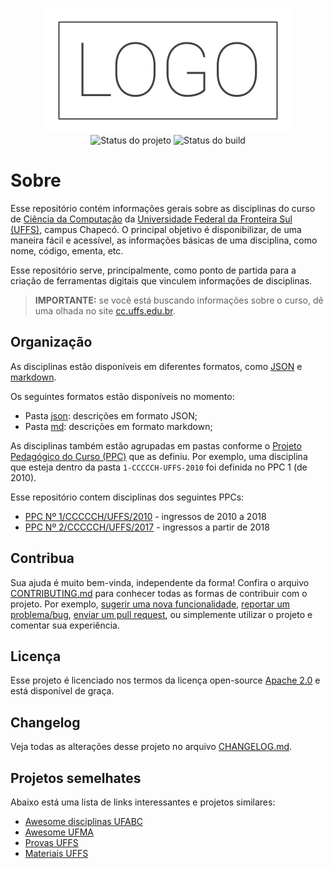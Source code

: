 <p align="center">
    <img width="400" height="200" src=".github/logo.png" title="Logo do projeto"><br />
    <img src="https://img.shields.io/maintenance/yes/2020?style=for-the-badge" title="Status do projeto">
    <img src="https://img.shields.io/github/workflow/status/ccuffs/disciplinas/ci.uffs.cc?label=Build&logo=github&logoColor=white&style=for-the-badge" title="Status do build">
</p>

# Sobre

Esse repositório contém informações gerais sobre as disciplinas do curso de [Ciência da Computação](https://cc.uffs.edu.br) da [Universidade Federal da Fronteira Sul (UFFS)](https://www.uffs.edu.br), campus Chapecó. O principal objetivo é disponibilizar, de uma maneira fácil e acessível, as informações básicas de uma disciplina, como nome, código, ementa, etc.

Esse repositório serve, principalmente, como ponto de partida para a criação de ferramentas digitais que vinculem informações de disciplinas.

> **IMPORTANTE:** se você está buscando informações sobre o curso, dê uma olhada no site [cc.uffs.edu.br](https://cc.uffs.edu.br).

## Organização

As disciplinas estão disponíveis em diferentes formatos, como [JSON](https://www.json.org/json-en.html) e [markdown](https://daringfireball.net/projects/markdown/syntax).

Os seguintes formatos estão disponíveis no momento:

* Pasta [json](./json): descrições em formato JSON;
* Pasta [md](./md): descrições em formato markdown;

As disciplinas também estão agrupadas em pastas conforme o [Projeto Pedagógico do Curso (PPC)](https://www.uffs.edu.br/campi/chapeco/cursos/graduacao/ciencia-da-computacao/documentos) que as definiu. Por exemplo, uma disciplina que esteja dentro da pasta `1-CCCCCH-UFFS-2010` foi definida no PPC 1 (de 2010). 

Esse repositório contem disciplinas dos seguintes PPCs:

* [PPC Nº 1/CCCCCH/UFFS/2010](https://www.uffs.edu.br/atos-normativos/ppc/ccccch/2010-0001) - ingressos de 2010 a 2018
* [PPC Nº 2/CCCCCH/UFFS/2017](https://www.uffs.edu.br/atos-normativos/ppc/ccccch/2017-0002) - ingressos a partir de 2018

## Contribua

Sua ajuda é muito bem-vinda, independente da forma! Confira o arquivo [CONTRIBUTING.md](CONTRIBUTING.md) para conhecer todas as formas de contribuir com o projeto. Por exemplo, [sugerir uma nova funcionalidade](https://github.com/ccuffs/disciplinas/issues/new?assignees=&labels=&template=feature_request.md&title=), [reportar um problema/bug](https://github.com/ccuffs/disciplinas/issues/new?assignees=&labels=bug&template=bug_report.md&title=), [enviar um pull request](https://github.com/ccuffs/hacktoberfest/blob/master/docs/tutorial-pull-request.md), ou simplemente utilizar o projeto e comentar sua experiência.

## Licença

Esse projeto é licenciado nos termos da licença open-source [Apache 2.0](https://choosealicense.com/licenses/apache-2.0/) e está disponível de graça.

## Changelog

Veja todas as alterações desse projeto no arquivo [CHANGELOG.md](CHANGELOG.md).

## Projetos semelhates

Abaixo está uma lista de links interessantes e projetos similares:

* [Awesome disciplinas UFABC](https://github.com/ufabc-students-bcc/awesome-disciplinas)
* [Awesome UFMA](https://github.com/elheremes/awesome-ufma)
* [Provas UFFS](https://github.com/oldigor/provas-uffs)
* [Materiais UFFS](https://github.com/mazarafa/Materias-UFFS)
